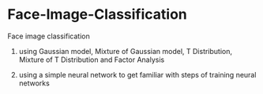 # Face-Image-Classification

Face image classification

1. using Gaussian model, Mixture of Gaussian model, T Distribution, Mixture
of T Distribution and Factor Analysis

2. using a simple neural network to get familiar with steps of
training neural networks
